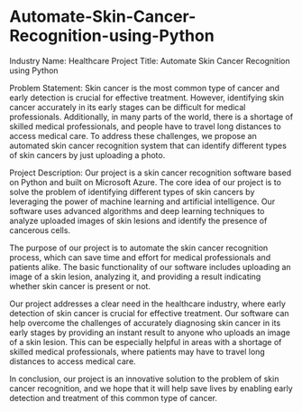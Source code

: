 # Automate-Skin-Cancer-Recognition-using-Python

Industry Name: Healthcare
Project Title: Automate Skin Cancer Recognition using Python

Problem Statement:
Skin cancer is the most common type of cancer and early detection is crucial for effective treatment. However, identifying skin cancer accurately in its early stages can be difficult for medical professionals. Additionally, in many parts of the world, there is a shortage of skilled medical professionals, and people have to travel long distances to access medical care. To address these challenges, we propose an automated skin cancer recognition system that can identify different types of skin cancers by just uploading a photo.

Project Description:
Our project is a skin cancer recognition software based on Python and built on Microsoft Azure. The core idea of our project is to solve the problem of identifying different types of skin cancers by leveraging the power of machine learning and artificial intelligence. Our software uses advanced algorithms and deep learning techniques to analyze uploaded images of skin lesions and identify the presence of cancerous cells.

The purpose of our project is to automate the skin cancer recognition process, which can save time and effort for medical professionals and patients alike. The basic functionality of our software includes uploading an image of a skin lesion, analyzing it, and providing a result indicating whether skin cancer is present or not.

Our project addresses a clear need in the healthcare industry, where early detection of skin cancer is crucial for effective treatment. Our software can help overcome the challenges of accurately diagnosing skin cancer in its early stages by providing an instant result to anyone who uploads an image of a skin lesion. This can be especially helpful in areas with a shortage of skilled medical professionals, where patients may have to travel long distances to access medical care.

In conclusion, our project is an innovative solution to the problem of skin cancer recognition, and we hope that it will help save lives by enabling early detection and treatment of this common type of cancer.
